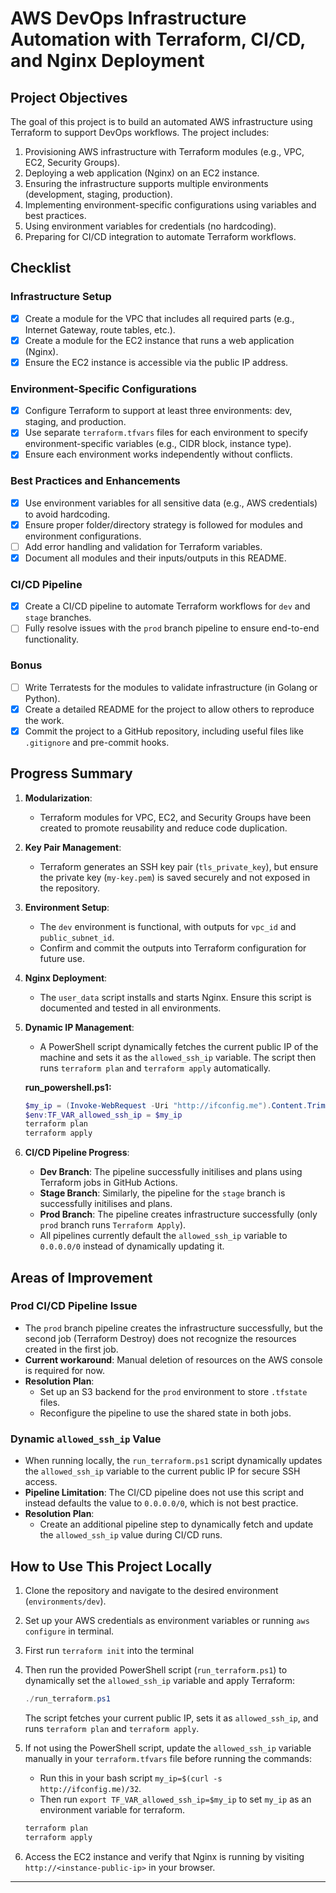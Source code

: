 # AWS DevOps Infrastructure Automation with Terraform, CI/CD, and Nginx Deployment

## **Project Objectives**

The goal of this project is to build an automated AWS infrastructure using Terraform to support DevOps workflows. The project includes:

1. Provisioning AWS infrastructure with Terraform modules (e.g., VPC, EC2, Security Groups).
2. Deploying a web application (Nginx) on an EC2 instance.
3. Ensuring the infrastructure supports multiple environments (development, staging, production).
4. Implementing environment-specific configurations using variables and best practices.
5. Using environment variables for credentials (no hardcoding).
6. Preparing for CI/CD integration to automate Terraform workflows.

## **Checklist**

### **Infrastructure Setup**
- [x] Create a module for the VPC that includes all required parts (e.g., Internet Gateway, route tables, etc.).
- [x] Create a module for the EC2 instance that runs a web application (Nginx).
- [x] Ensure the EC2 instance is accessible via the public IP address.

### **Environment-Specific Configurations**
- [x] Configure Terraform to support at least three environments: dev, staging, and production.
- [x] Use separate `terraform.tfvars` files for each environment to specify environment-specific variables (e.g., CIDR block, instance type).
- [x] Ensure each environment works independently without conflicts.

### **Best Practices and Enhancements**
- [x] Use environment variables for all sensitive data (e.g., AWS credentials) to avoid hardcoding.
- [x] Ensure proper folder/directory strategy is followed for modules and environment configurations.
- [ ] Add error handling and validation for Terraform variables.
- [x] Document all modules and their inputs/outputs in this README.

### **CI/CD Pipeline**
- [x] Create a CI/CD pipeline to automate Terraform workflows for `dev` and `stage` branches.
- [ ] Fully resolve issues with the `prod` branch pipeline to ensure end-to-end functionality.

### **Bonus**
- [ ] Write Terratests for the modules to validate infrastructure (in Golang or Python).
- [x] Create a detailed README for the project to allow others to reproduce the work.
- [x] Commit the project to a GitHub repository, including useful files like `.gitignore` and pre-commit hooks.

## **Progress Summary**

1. **Modularization**:

   - Terraform modules for VPC, EC2, and Security Groups have been created to promote reusability and reduce code duplication.

1. **Key Pair Management**:

   - Terraform generates an SSH key pair (`tls_private_key`), but ensure the private key (`my-key.pem`) is saved securely and not exposed in the repository.

2. **Environment Setup**:

   - The `dev` environment is functional, with outputs for `vpc_id` and `public_subnet_id`.
   - Confirm and commit the outputs into Terraform configuration for future use.

3. **Nginx Deployment**:

   - The `user_data` script installs and starts Nginx. Ensure this script is documented and tested in all environments.

4. **Dynamic IP Management**:

   - A PowerShell script dynamically fetches the current public IP of the machine and sets it as the `allowed_ssh_ip` variable. The script then runs `terraform plan` and `terraform apply` automatically.

   **run_powershell.ps1:**

   ```powershell
   $my_ip = (Invoke-WebRequest -Uri "http://ifconfig.me").Content.Trim() + "/32"
   $env:TF_VAR_allowed_ssh_ip = $my_ip
   terraform plan
   terraform apply
   ```
   
5. **CI/CD Pipeline Progress**:

   - **Dev Branch**: The pipeline successfully initilises and plans using Terraform jobs in GitHub Actions.
   - **Stage Branch**: Similarly, the pipeline for the `stage` branch is successfully initilises and plans.
   - **Prod Branch**: The pipeline creates infrastructure successfully (only `prod` branch runs `Terraform Apply`).
   - All pipelines currently default the `allowed_ssh_ip` variable to `0.0.0.0/0` instead of dynamically updating it.

## **Areas of Improvement**

### **Prod CI/CD Pipeline Issue**
- The `prod` branch pipeline creates the infrastructure successfully, but the second job (Terraform Destroy) does not recognize the resources created in the first job.
- **Current workaround**: Manual deletion of resources on the AWS console is required for now.
- **Resolution Plan**:
  - Set up an S3 backend for the `prod` environment to store `.tfstate` files.
  - Reconfigure the pipeline to use the shared state in both jobs.
    
### **Dynamic `allowed_ssh_ip` Value**
- When running locally, the `run_terraform.ps1` script dynamically updates the `allowed_ssh_ip` variable to the current public IP for secure SSH access.
- **Pipeline Limitation**: The CI/CD pipeline does not use this script and instead defaults the value to `0.0.0.0/0`, which is not best practice.
- **Resolution Plan**:
  - Create an additional pipeline step to dynamically fetch and update the `allowed_ssh_ip` value during CI/CD runs.

## **How to Use This Project Locally**

1. Clone the repository and navigate to the desired environment (`environments/dev`).
2. Set up your AWS credentials as environment variables or running `aws configure` in terminal.
3. First run `terraform init` into the terminal
4. Then run the provided PowerShell script (`run_terraform.ps1`) to dynamically set the `allowed_ssh_ip` variable and apply Terraform:

   ```powershell
   ./run_terraform.ps1
   ```

   The script fetches your current public IP, sets it as `allowed_ssh_ip`, and runs `terraform plan` and `terraform apply`.

5. If not using the PowerShell script, update the `allowed_ssh_ip` variable manually in your `terraform.tfvars` file before running the commands:
    - Run this in your bash script `my_ip=$(curl -s http://ifconfig.me)/32`.
    - Then run `export TF_VAR_allowed_ssh_ip=$my_ip` to set `my_ip` as an environment variable for terraform.


   ```bash
   terraform plan
   terraform apply
   ```

7. Access the EC2 instance and verify that Nginx is running by visiting `http://<instance-public-ip>` in your browser.

---



